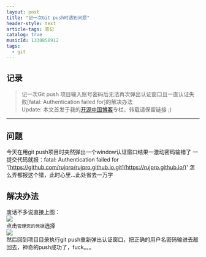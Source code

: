 ```yaml
---
layout: post
title: "记一次Git push时遇到问题"
header-style: text
article-tags: 笔记
catalog: true
musicId: 1330858912
tags:
  - git
---
```


## 记录

> 记一次Git push 项目输入账号密码后无法再次弹出认证窗口且一直认证失败[fatal: Authentication failed for]的解决办法  
> Update: 本文首发于我的[开源中国博客](https://my.oschina.net/Jackcrj/blog/2991933)专栏，转载请保留链接 ;)

---
## 问题
今天在用git push项目时突然弹出一个window认证窗口结果一激动密码输错了
一提交代码就报：fatal: Authentication failed for '[https://github.com/rujpro/rujpro.github.io.git](https://rujpro.github.io/)'
怎么弄都报这个错，此时心里...此处省去一万字  
## 解决办法
废话不多说直接上图：   
![](https://oscimg.oschina.net/oscnet/066a5fe85c70c1b41fe133d41cf588b44d2.jpg)  
点击`管理您的凭据`选择   
![](https://oscimg.oschina.net/oscnet/d80517afa095172b9cd22d2050724a625ee.jpg)  
然后回到项目目录执行git push重新弹出认证窗口，把正确的用户名密码输进去敲回去，神奇的push成功了，fuck。。。